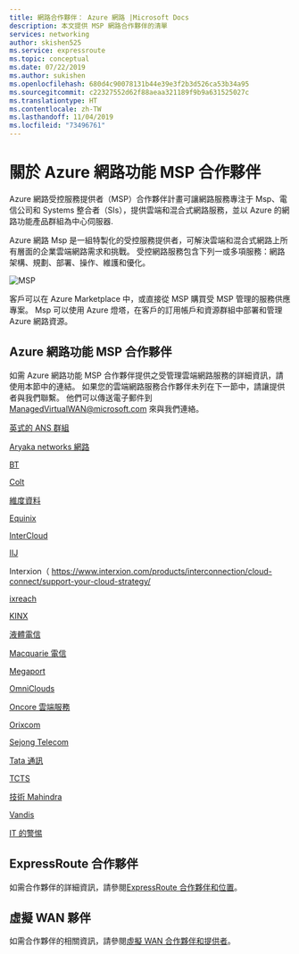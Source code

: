 ```yaml
---
title: 網路合作夥伴： Azure 網路 |Microsoft Docs
description: 本文提供 MSP 網路合作夥伴的清單
services: networking
author: skishen525
ms.service: expressroute
ms.topic: conceptual
ms.date: 07/22/2019
ms.author: sukishen
ms.openlocfilehash: 680d4c90078131b44e39e3f2b3d526ca53b34a95
ms.sourcegitcommit: c22327552d62f88aeaa321189f9b9a631525027c
ms.translationtype: HT
ms.contentlocale: zh-TW
ms.lasthandoff: 11/04/2019
ms.locfileid: "73496761"
---
```

# <a name="about-azure-networking-msp-partners"></a>關於 Azure 網路功能 MSP 合作夥伴

Azure 網路受控服務提供者（MSP）合作夥伴計畫可讓網路服務專注于 Msp、電信公司和 Systems 整合者（SIs），提供雲端和混合式網路服務，並以 Azure 的網路功能產品群組為中心伺服器.

Azure 網路 Msp 是一組特製化的受控服務提供者，可解決雲端和混合式網路上所有層面的企業雲端網路需求和挑戰。 受控網路服務包含下列一或多項服務：網路架構、規劃、部署、操作、維護和優化。

![MSP][0]

客戶可以在 Azure Marketplace 中，或直接從 MSP 購買受 MSP 管理的服務供應專案。 Msp 可以使用 Azure 燈塔，在客戶的訂用帳戶和資源群組中部署和管理 Azure 網路資源。

## <a name="msp"></a>Azure 網路功能 MSP 合作夥伴

如需 Azure 網路功能 MSP 合作夥伴提供之受管理雲端網路服務的詳細資訊，請使用本節中的連結。 如果您的雲端網路服務合作夥伴未列在下一節中，請讓提供者與我們聯繫。 他們可以傳送電子郵件到 ManagedVirtualWAN@microsoft.com 來與我們連絡。 

[英式的 ANS 群組](https://www.ans.co.uk/)

[Aryaka networks 網路](https://www.aryaka.com/azure-msp-vwan-managed-service-provider-launch-partner-aryaka/)

[BT](https://www.globalservices.bt.com/en/aboutus/news-press/bt-named-one-of-the-first-global-managed-service-providers-for-a-new-microsoft-azure-networking-virtual-wan-services/)

[Colt](https://www.colt.net/why-colt/strategic-alliances/microsoft-partnership/msp/)

[維度資料](https://www.dimensiondata.com/)

[Equinix](https://www.equinix.com/)

[InterCloud](https://intercloud.com/partners/microsoft-azure/)

[IIJ](https://www.iij.ad.jp/biz/cloudex/)

Interxion（ https://www.interxion.com/products/interconnection/cloud-connect/support-your-cloud-strategy/

[ixreach](https://www.ixreach.com/)

[KINX](https://www.kinx.net/service/cloud/?lang=en)

[液體電信](https://www.liquidtelecom.com/products-and-services/microsoft-azure.html)

[Macquarie 電信](https://macquariecloudservices.com/azure-managed-services/)

[Megaport](https://www.megaport.com/services/microsoft-expressroute/)

[OmniClouds](https://omniclouds.com/services/)

[Oncore 雲端服務]( https://www.oncore.cloud/services/ue-for-expressroute/)

[Orixcom]( https://www.orixcom.com/cloud-solutions/)

[Sejong Telecom](https://www.sejongtelecom.net/en/pages/service/cloud_ms)

[Tata 通訊](https://www.tatacommunications.com/about/our-alliances/microsoft-alliance/)

[TCTS](https://www.tatacommunications-ts.com/index.php)

[技術 Mahindra](https://networkservices.techmahindra.com/pages/default.aspx)

[Vandis](https://www.vandis.com/microsoft-azure-practice/)

[IT 的警惕](https://vigilant.it/manage-cloud-service/)

## <a name="expressroute"></a>ExpressRoute 合作夥伴

如需合作夥伴的詳細資訊，請參閱[ExpressRoute 合作夥伴和位置](../expressroute/expressroute-locations-providers.md)。

## <a name="vwan"></a>虛擬 WAN 夥伴

如需合作夥伴的相關資訊，請參閱[虛擬 WAN 合作夥伴和提供者](../virtual-wan/virtual-wan-locations-partners.md)。

<!--Image References-->
[0]: ./media/networking-partners-msp/msp.png "MSP 計畫描述"
